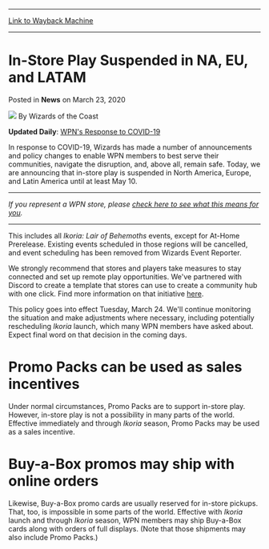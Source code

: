 
---
[Link to Wayback Machine](https://web.archive.org/web/20200402214538/https://magic.wizards.com/en/articles/archive/news/store-play-suspended-na-eu-and-latam-2020-03-23)

[_metadata_:author]:- "Wizards of the Coast"
[_metadata_:description]:- "In response to COVID-19, all in-store play of Magic and D&D is suspended until at least May 10; restrictions lifted on promotional materials."
[_metadata_:generator]:- "Drupal 7 (http://drupal.org)"
[_metadata_:node]:- "1496804"
[_metadata_:publish_date]:- "2020-03-23"
[_metadata_:source]:- "div-main-content"
[_metadata_:title]:- "In-Store Play Suspended in NA, EU, and LATAM"
[_metadata_:wayback_capture_timestamp]:- "2020-04-02 21:45:38"
[_metadata_:wayback_raw_url]:- "https://web.archive.org/web/20200402214538id_/https://magic.wizards.com/en/articles/archive/news/store-play-suspended-na-eu-and-latam-2020-03-23"
[_metadata_:wayback_url]:- "https://magic.wizards.com/en/articles/archive/news/store-play-suspended-na-eu-and-latam-2020-03-23"
---


In-Store Play Suspended in NA, EU, and LATAM
============================================



 Posted in **News**
 on March 23, 2020 






![](https://media.magic.wizards.com/styles/auth_small/public/images/person/wizards_authorpic_larger.jpg)
By Wizards of the Coast











**Updated Daily**: [WPN's Response to COVID-19](https://company.wizards.com/article/news/wizards-coasts-response-covid-19)


In response to COVID-19, Wizards has made a number of announcements and policy changes to enable WPN members to best serve their communities, navigate the disruption, and, above all, remain safe. Today, we are announcing that in-store play is suspended in North America, Europe, and Latin America until at least May 10.




---

*If you represent a WPN store, please [check here to see what this means for you](https://wpn.wizards.com/article/store-play-suspended-na-eu-and-latam).*




---

This includes all *Ikoria: Lair of Behemoths* events, except for At-Home Prerelease. Existing events scheduled in those regions will be cancelled, and event scheduling has been removed from Wizards Event Reporter.


We strongly recommend that stores and players take measures to stay connected and set up remote play opportunities. We've partnered with Discord to create a template that stores can use to create a community hub with one click. Find more information on that initiative [here](https://wpn.wizards.com/article/keeping-communities-close-through-pandemic-1st-step).


This policy goes into effect Tuesday, March 24. We'll continue monitoring the situation and make adjustments where necessary, including potentially rescheduling *Ikoria* launch, which many WPN members have asked about. Expect final word on that decision in the coming days.


Promo Packs can be used as sales incentives
===========================================


Under normal circumstances, Promo Packs are to support in-store play. However, in-store play is not a possibility in many parts of the world. Effective immediately and through *Ikoria* season, Promo Packs may be used as a sales incentive.


Buy-a-Box promos may ship with online orders
============================================


Likewise, Buy-a-Box promo cards are usually reserved for in-store pickups. That, too, is impossible in some parts of the world. Effective with *Ikoria* launch and through *Ikoria* season, WPN members may ship Buy-a-Box cards along with orders of full displays. (Note that those shipments may also include Promo Packs.)







